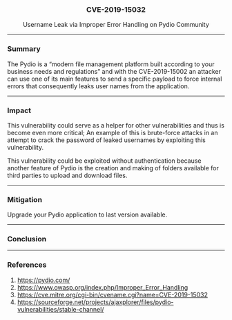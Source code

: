 <p align="center">
  <h3 align="center">CVE-2019-15032</h3>
  <p align="center">Username Leak via Improper Error Handling on Pydio Community</p>
</p>

---

### Summary 

The Pydio is a “modern file management platform built according to your business needs and regulations” and with the CVE-2019-15002 an attacker can use one of its main features to send a specific payload to force internal errors that consequently leaks user names from the application.

---

### Impact

This vulnerability could serve as a helper for other vulnerabilities and thus is become even more critical; An example of this is brute-force attacks in an attempt to crack the password of leaked usernames by exploiting this vulnerability.

This vulnerability could be exploited without authentication because another feature of Pydio is the creation and making of folders available for third parties to upload and download files.

---

### Mitigation

Upgrade your Pydio application to last version available.

---

### Conclusion


---

### References

1. https://pydio.com/
2. https://www.owasp.org/index.php/Improper_Error_Handling
3. https://cve.mitre.org/cgi-bin/cvename.cgi?name=CVE-2019-15032
4. https://sourceforge.net/projects/ajaxplorer/files/pydio-vulnerabilities/stable-channel/